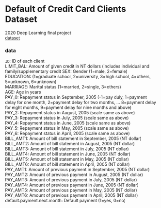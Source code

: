 # Default of Credit Card Clients Dataset
2020 Deep Learning final project  
[dataset](https://www.kaggle.com/uciml/default-of-credit-card-clients-dataset)  
### data
`ID`: ID of each client  
LIMIT_BAL: Amount of given credit in NT dollars (includes individual and family/supplementary credit
SEX: Gender (1=male, 2=female)  
EDUCATION: (1=graduate school, 2=university, 3=high school, 4=others, 5=unknown, 6=unknown)  
MARRIAGE: Marital status (1=married, 2=single, 3=others)  
AGE: Age in years  
PAY_0: Repayment status in September, 2005 (-1=pay duly, 1=payment delay for one month, 2=payment delay for two months, … 8=payment delay for eight months, 9=payment delay for nine months and above)  
PAY_2: Repayment status in August, 2005 (scale same as above)  
PAY_3: Repayment status in July, 2005 (scale same as above)  
PAY_4: Repayment status in June, 2005 (scale same as above)  
PAY_5: Repayment status in May, 2005 (scale same as above)  
PAY_6: Repayment status in April, 2005 (scale same as above)  
BILL_AMT1: Amount of bill statement in September, 2005 (NT dollar)  
BILL_AMT2: Amount of bill statement in August, 2005 (NT dollar)  
BILL_AMT3: Amount of bill statement in July, 2005 (NT dollar)  
BILL_AMT4: Amount of bill statement in June, 2005 (NT dollar)  
BILL_AMT5: Amount of bill statement in May, 2005 (NT dollar)  
BILL_AMT6: Amount of bill statement in April, 2005 (NT dollar)  
PAY_AMT1: Amount of previous payment in September, 2005 (NT dollar)  
PAY_AMT2: Amount of previous payment in August, 2005 (NT dollar)  
PAY_AMT3: Amount of previous payment in July, 2005 (NT dollar)  
PAY_AMT4: Amount of previous payment in June, 2005 (NT dollar)  
PAY_AMT5: Amount of previous payment in May, 2005 (NT dollar)  
PAY_AMT6: Amount of previous payment in April, 2005 (NT dollar)  
default.payment.next.month: Default payment (1=yes, 0=no)  